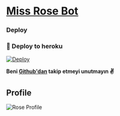 # [Miss Rose Bot](https://t.me/MissRose_bot)

### Deploy

### 🚀 Deploy to heroku
[![Deploy](https://www.herokucdn.com/deploy/button.svg)](https://heroku.com/deploy?template=https://github.com/derdomucis/tagger_bot)


**Beni [Github'dan](https://github.com/derdomucis) takip etmeyi unutmayın ✌️**

## Profile

![Rose Profile](https://telegra.ph/file/718d48493d1fb11197d8b.jpg)
